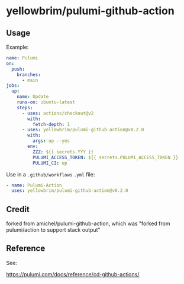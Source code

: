# yellowbrim/pulumi-github-action

## Usage

Example:

```yaml
name: Pulumi
on:
  push:
    branches:
      - main
jobs:
  up:
    name: Update
    runs-on: ubuntu-latest
    steps:
      - uses: actions/checkout@v2
        with:
          fetch-depth: 1
      - uses: yellowbrim/pulumi-github-action@v0.2.0
        with:
          args: up --yes
        env:
          ZZZ: ${{ secrets.YYY }}
          PULUMI_ACCESS_TOKEN: ${{ secrets.PULUMI_ACCESS_TOKEN }}
          PULUMI_CI: up
```

Use in a `.github/workflows` `.yml` file:

```yaml
- name: Pulumi-Action
  uses: yellowbrim/pulumi-github-action@v0.2.0
```

## Credit

forked from amichel/pulumi-github-action, which was "forked from pulumi/action to support stack output"

## Reference

See:

https://pulumi.com/docs/reference/cd-github-actions/
